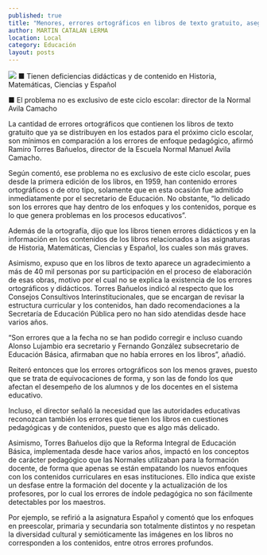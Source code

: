 ```yaml
---
published: true
title: "Menores, errores ortográficos en libros de texto gratuito, asegura académico"
author: MARTIN CATALAN LERMA
location: Local
category: Educación
layout: posts
---
```


![](http://i.imgur.com/AKymumdm.jpg)
■ Tienen deficiencias didácticas y de contenido en Historia, Matemáticas, Ciencias y Español

■ El problema no es exclusivo de este ciclo escolar: director de la Normal Avila Camacho

La cantidad de errores ortográficos que contienen los libros de texto gratuito que ya se distribuyen en los estados para el próximo ciclo escolar, son mínimos en comparación a los errores de enfoque pedagógico, afirmó Ramiro Torres Bañuelos, director de la Escuela Normal Manuel Avila Camacho.

Según comentó, ese problema no es exclusivo de este ciclo escolar, pues desde la primera edición de los libros, en 1959, han contenido errores ortográficos o de otro tipo, solamente que en esta ocasión fue admitido inmediatamente por el secretario de Educación. No obstante, “lo delicado son los errores que hay dentro de los enfoques y los contenidos, porque es lo que genera problemas en los procesos educativos”.

Además de la ortografía, dijo que los libros tienen errores didácticos y en la información en los contenidos de los libros relacionados a las asignaturas de Historia, Matemáticas, Ciencias y Español, los cuales son más graves.

Asimismo, expuso que en los libros de texto aparece un agradecimiento a más de 40 mil personas por su participación en el proceso de elaboración de esas obras, motivo por el cual no se explica la existencia de los errores ortográficos y didácticos.
Torres Bañuelos indicó al respecto que los Consejos Consultivos Interinstitucionales, que se encargan de revisar la estructura curricular y los contenidos, han dado recomendaciones a la Secretaría de Educación Pública pero no han sido atendidas desde hace varios años.

“Son errores que a la fecha no se han podido corregir e incluso cuando Alonso Lujambio era secretario y Fernando González subsecretario de Educación Básica, afirmaban que no había errores en los libros”, añadió.

Reiteró entonces que los errores ortográficos son los menos graves, puesto que se trata de equivocaciones de forma, y son las de fondo los que afectan el desempeño de los alumnos y de los docentes en el sistema educativo.

Incluso, el director señaló la necesidad que las autoridades educativas reconozcan también los errores que tienen los libros en cuestiones pedagógicas y de contenidos, puesto que es algo más delicado.

Asimismo, Torres Bañuelos dijo que la Reforma Integral de Educación Básica, implementada desde hace varios años, impactó en los conceptos de carácter pedagógico que las Normales utilizaban para la formación docente, de forma que apenas se están empatando los nuevos enfoques con los contenidos curriculares en esas instituciones.
Ello indica que existe un desfase entre la formación del docente y la actualización de los profesores, por lo cual los errores de índole pedagógica no son fácilmente detectables por los maestros.

Por ejemplo, se refirió a la asignatura  Español y comentó que los enfoques en preescolar, primaria y secundaria son totalmente distintos y no respetan la diversidad cultural y semióticamente las imágenes en los libros no corresponden a los contenidos, entre otros errores profundos.
